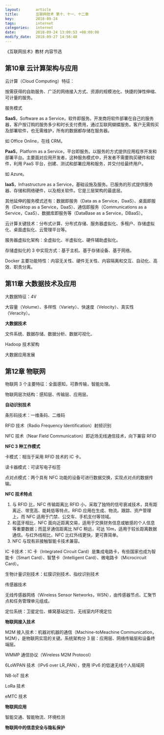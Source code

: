 ```yaml
---
layout:       article
title:        互联网技术 第十、十一、十二章
key:          2018-09-24
tags:         internet
categories:   internet
date:         2018-09-24 13:00:53 +08:00:00
modify_date:  2018-09-27 14:56:48
---
```


《互联网技术》教材 内容节选

<!--more-->

## 第10章 云计算架构与应用

云计算（Cloud Computing）特征：

按需获得的自助服务、广泛的网络接入方式、资源的规模池化、快捷的弹性伸缩、可计量的服务。

服务模式

**SaaS**，Software as a Service，软件即服务。开发商将软件部署在自己的服务器，客户按订购的服务多少和时长支付费用，通过互联网蝴蝶服务。客户无需购买及部署软件，也无需维护，所有的数据都存储在服务器。

如 Office Online，在线 CRM。

**PaaS**，Platform as a Service，平台即服务。以服务的方式提供应用程序开发和部署平台。主要面对应用开发者，这种服务模式中，开发者不需要购买硬件和软件，利用 PaaS 平台，创建、测试和部署应用和服务，并交付给最终用户。

如 Azure。

**IaaS**，Infrastructure as a Service，基础设施及服务。已服务的形式提供服务器、存储和网络硬件，以及相关软件。它是三层架构的最底层。

其他延伸的服务模式还有：数据即服务（Data as a Service，DaaS）、桌面即服务（Desktop as a Service，DaaS）、通信即服务（Communications as a Service，CaaS）、数据库即服务等（DataBase as a Service，DBaaS）。

云计算关键技术：分布式计算、分布式存储、服务器虚拟化、多租户、存储虚拟化、桌面虚拟化、云管理平台等。

服务器虚拟化架构：全虚拟化、半虚拟化、硬件辅助虚拟化。

存储虚拟化的 3 中实现方式：基于主机、基于存储设备、基于网络。

Docker 主要功能特性：内容无关性、硬件无关性、内容隔离和交互、自动化、高效、职责分离。

## 第11章 大数据技术及应用

大数据特征：4V

大容量（Volume）、多样性（Variety）、快速度（Velocity）、真实性（Veracity）。

**大数据技术**

文件系统、数据存储、数据分析、数据可视化、

Hadoop 技术架构

大数据应用发展



## 第12章 物联网

物联网 3 个主要特征：全面感知，可靠传输，智能处理。

物联网层次结构：感知层、传输层、应用层。

**自动识别技术**

条形码技术：一维条码、二维码

RFID 技术（Radio Frequency Identification）射频识别

NFC 技术（Near Field Communication）即近场无线通信技术，向下兼容 RFID

**NFC 3 种工作模式**

卡模式：相当于采用 RFID 技术的 IC 卡。

读卡器模式：可读写电子标签

点对点模式：两个具有 NFC 功能的设备可进行数据交换，实现点对点的数据传输。

**NFC 技术特点**

1. 与 RFID 比，NFC 传输距离比 RFID 小，采取了独特的信号衰减技术，具有距离近、带宽高、能耗低等特点。RFID 应用在生成、物流。跟踪、资产管理上，而 NFC 适用于门禁、公交车、手机支付等领域。
2. 和蓝牙相比，NFC 面向近距离交易，适用于交换财务信息或敏感的个人信息等重要数据；而蓝牙通信距离比 NFC 稍远，可达 10m，适用于较长距离数据通信。与红外线相比，NFC 比红外线更快，更可靠简单。
3. NFC 与现有非接触智能卡技术兼容。

IC 卡技术：IC 卡（Integrated Circuit Card）是集成电路卡，有些国家也成为智能卡（Smart Card）、智慧卡（Intelligent Card）、微电路卡（Microcircuit Card）。

生物计量识别技术：虹膜识别技术、指纹识别技术

传感器技术

无线传感器网络（Wireless Sensor Networks，WSN），由传感器节点、汇聚节点和任务管理单元组成。

定位系统：卫星定位、蜂窝基站定位、无线室内环境定位

**物联网接入技术**

M2M 接入技术：机器对机器的通信（Machine-toMeachine Communication，M2M），是物联网实现的关键。系统架构分 3 层：应用层、网络传输层和设备终端层。

WMMP 通信协议（Wireless M2M Protocol）

6LoWPAN 技术（IPv6 over LR_PAN），使用 IPv6 的低速无线个人局域网

NB-loT 技术

LoRa 技术

eMTC 技术

**物联网应用**

智能交通、智能物流、环境检测

**物联网中的信息安全与隐私保护**



